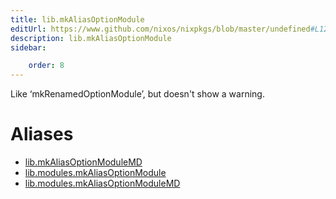 ```yaml
---
title: lib.mkAliasOptionModule
editUrl: https://www.github.com/nixos/nixpkgs/blob/master/undefined#L1250C25
description: lib.mkAliasOptionModule
sidebar:

    order: 8
---
```


Like ‘mkRenamedOptionModule’, but doesn't show a warning.


# Aliases

- [lib.mkAliasOptionModuleMD](/nix-doc-comments/reference/lib/lib-mkaliasoptionmodulemd)
- [lib.modules.mkAliasOptionModule](/nix-doc-comments/reference/lib/modules/lib-modules-mkaliasoptionmodule)
- [lib.modules.mkAliasOptionModuleMD](/nix-doc-comments/reference/lib/modules/lib-modules-mkaliasoptionmodulemd)


